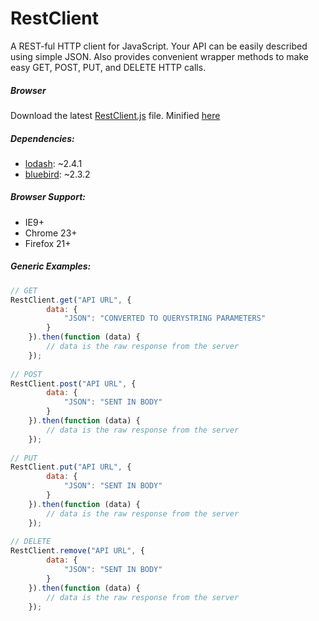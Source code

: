 RestClient
==========

A REST-ful HTTP client for JavaScript. Your API can be easily described using simple JSON. Also provides convenient
wrapper methods to make easy GET, POST, PUT, and DELETE HTTP calls.

##### Browser

Download the latest [RestClient.js](http://github.com/remelpugh/restclient/blob/master/dist/RestClient.js) file. 
Minified [here](http://github.com/remelpugh/restclient/blob/master/dist/RestClient.min.js)

##### Dependencies:

* [lodash](http://lodash.com/): ~2.4.1
* [bluebird](https://github.com/petkaantonov/bluebird): ~2.3.2

##### Browser Support:

* IE9+
* Chrome 23+
* Firefox 21+

##### Generic Examples:

```javascript
// GET
RestClient.get("API URL", {
        data: {
            "JSON": "CONVERTED TO QUERYSTRING PARAMETERS"
        }
    }).then(function (data) {
        // data is the raw response from the server
    });
    
// POST
RestClient.post("API URL", {
        data: {
            "JSON": "SENT IN BODY"
        }
    }).then(function (data) {
        // data is the raw response from the server
    });
    
// PUT
RestClient.put("API URL", {
        data: {
            "JSON": "SENT IN BODY"
        }
    }).then(function (data) {
        // data is the raw response from the server
    });
    
// DELETE
RestClient.remove("API URL", {
        data: {
            "JSON": "SENT IN BODY"
        }
    }).then(function (data) {
        // data is the raw response from the server
    });
```